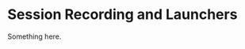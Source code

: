 [title]: # (Session Recording and Launchers)
[tags]: # (XXX)
[priority]: # (4751)
# Session Recording and Launchers
Something here.
